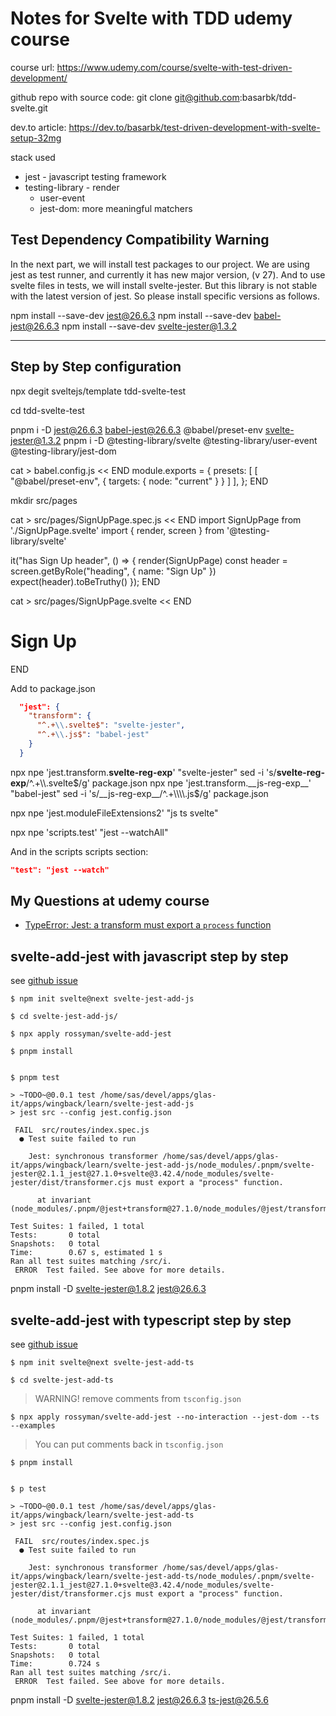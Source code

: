 # Notes for Svelte with TDD udemy course

course url: https://www.udemy.com/course/svelte-with-test-driven-development/

github repo with source code: git clone git@github.com:basarbk/tdd-svelte.git

dev.to article: https://dev.to/basarbk/test-driven-development-with-svelte-setup-32mg

stack used

- jest - javascript testing framework
- testing-library - render
  - user-event
  - jest-dom: more meaningful matchers

## Test Dependency Compatibility Warning

In the next part, we will install test packages to our project. We are using jest as test runner, and currently it has new major version, (v 27). And to use svelte files in tests, we will install svelte-jester. But this library is not stable with the latest version of jest. So please install specific versions as follows.

npm install --save-dev jest@26.6.3
npm install --save-dev babel-jest@26.6.3
npm install --save-dev svelte-jester@1.3.2

---

## Step by Step configuration

npx degit sveltejs/template tdd-svelte-test

cd tdd-svelte-test

pnpm i -D jest@26.6.3 babel-jest@26.6.3 @babel/preset-env svelte-jester@1.3.2
pnpm i -D @testing-library/svelte @testing-library/user-event @testing-library/jest-dom
  
cat > babel.config.js << END
module.exports = {
  presets: [
    [
      "@babel/preset-env", 
      { 
        targets: { 
          node: "current" 
        } 
      }
    ]
  ],
};
END

mkdir src/pages

cat > src/pages/SignUpPage.spec.js << END
import SignUpPage from './SignUpPage.svelte'
import { render, screen } from '@testing-library/svelte'

it("has Sign Up header", () => {
  render(SignUpPage)
  const header = screen.getByRole("heading", { name: "Sign Up" })
  expect(header).toBeTruthy()
});
END

cat > src/pages/SignUpPage.svelte << END
<h1>Sign Up</h1>
END

Add to package.json

```json
  "jest": {
    "transform": {
      "^.+\\.svelte$": "svelte-jester",
      "^.+\\.js$": "babel-jest"
    }
  }
```

npx npe 'jest.transform.__svelte-reg-exp__' "svelte-jester"
sed -i 's/__svelte-reg-exp__/^.+\\\\.svelte$/g' package.json
npx npe 'jest.transform.__js-reg-exp__' "babel-jest"
sed -i 's/__js-reg-exp__/^.+\\\\.js$/g' package.json

npx npe 'jest.moduleFileExtensions2' "js ts svelte"


npx npe 'scripts.test' "jest --watchAll"

And in the scripts scripts section:

```json
"test": "jest --watch"
```

## My Questions at udemy course

- [TypeError: Jest: a transform must export a `process` function](https://www.udemy.com/course/svelte-with-test-driven-development/learn/lecture/26202244#questions/15743848)


## svelte-add-jest with javascript step by step

see [github issue](https://github.com/rossyman/svelte-add-jest/issues/19)

```shell
$ npm init svelte@next svelte-jest-add-js

$ cd svelte-jest-add-js/

$ npx apply rossyman/svelte-add-jest

$ pnpm install 


$ pnpm test

> ~TODO~@0.0.1 test /home/sas/devel/apps/glas-it/apps/wingback/learn/svelte-jest-add-js
> jest src --config jest.config.json

 FAIL  src/routes/index.spec.js
  ● Test suite failed to run

    Jest: synchronous transformer /home/sas/devel/apps/glas-it/apps/wingback/learn/svelte-jest-add-js/node_modules/.pnpm/svelte-jester@2.1.1_jest@27.1.0+svelte@3.42.4/node_modules/svelte-jester/dist/transformer.cjs must export a "process" function.

      at invariant (node_modules/.pnpm/@jest+transform@27.1.0/node_modules/@jest/transform/build/ScriptTransformer.js:1092:11)

Test Suites: 1 failed, 1 total
Tests:       0 total
Snapshots:   0 total
Time:        0.67 s, estimated 1 s
Ran all test suites matching /src/i.
 ERROR  Test failed. See above for more details.
```

pnpm install -D svelte-jester@1.8.2 jest@26.6.3

## svelte-add-jest with typescript step by step

see [github issue](https://github.com/rossyman/svelte-add-jest/issues/19)

```shell
$ npm init svelte@next svelte-jest-add-ts

$ cd svelte-jest-add-ts
```

> WARNING! remove comments from `tsconfig.json`

```
$ npx apply rossyman/svelte-add-jest --no-interaction --jest-dom --ts --examples
```

> You can put comments back in `tsconfig.json`

```shell
$ pnpm install 


$ p test

> ~TODO~@0.0.1 test /home/sas/devel/apps/glas-it/apps/wingback/learn/svelte-jest-add-ts
> jest src --config jest.config.json

 FAIL  src/routes/index.spec.js
  ● Test suite failed to run

    Jest: synchronous transformer /home/sas/devel/apps/glas-it/apps/wingback/learn/svelte-jest-add-ts/node_modules/.pnpm/svelte-jester@2.1.1_jest@27.1.0+svelte@3.42.4/node_modules/svelte-jester/dist/transformer.cjs must export a "process" function.

      at invariant (node_modules/.pnpm/@jest+transform@27.1.0/node_modules/@jest/transform/build/ScriptTransformer.js:1092:11)

Test Suites: 1 failed, 1 total
Tests:       0 total
Snapshots:   0 total
Time:        0.724 s
Ran all test suites matching /src/i.
 ERROR  Test failed. See above for more details.
```

pnpm install -D svelte-jester@1.8.2 jest@26.6.3 ts-jest@26.5.6